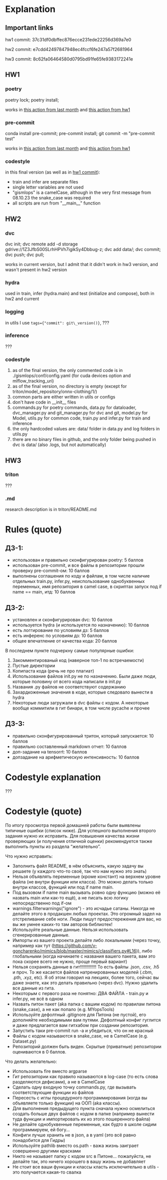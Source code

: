 # Explanation

## Important links

hw1 commit: 37c31df0dbffec876ecce231ede22256d369a7e0

hw2 commit: e7cdd42497847948ec4fccf6fe247a57f2681964

hw3 commit: 8c62fa06464580d0795bd91fe65fe9383172241e

## HW1

### poetry

poetry lock; poetry install;

works in [this action from last month](https://github.com/GIS-sys/gismlops/actions/runs/7251817894/job/20437854633) and [this action from hw1](https://github.com/GIS-sys/gismlops/actions/runs/6383320462)

### pre-commit

conda install pre-commit; pre-commit install; git commit -m "pre-commit test"

works in [this action from last month](https://github.com/GIS-sys/gismlops/actions/runs/7251817901/job/19754958960) and [this action from hw1](https://github.com/GIS-sys/gismlops/actions/runs/6383320460)

### codestyle

in this final version (as well as in [hw1 commit](https://github.com/GIS-sys/gismlops/pull/3/files#diff-6df7f67034c615d6e99806772a59741a66f7d7a0def25f8970d3e00aab4a4500)):

- train and infer are separate files
- single letter variables are not used
- "gismlops" is a camelCase, although in the very first message from 08.10.23 the snake\_case was required
- all scripts are run from "\_\_main\_\_" function

## HW2

### dvc

dvc init; dvc remote add -d storage gdrive://1Z3JfbS00SLrhHPVh7igikSy4Dbbug-z; dvc add data/; dvc commit; dvc push; dvc pull;

works in current version, but I admit that it didn't work in hw3 version, and wasn't present in hw2 version

### hydra

used in train, infer (hydra.main) and test (initialize and compose), both in hw2 and current

### logging

in utils I use `tags={"commit": git\_version()}`, ???

### inference

???

### codestyle

1. as of the final version, the only commented code is in ./gismlops/conf/config.yaml (for cuda devices option and mlflow\_tracking\_uri)
2. as of the final version, no directory is empty (except for triton/model\_repository/onnx-clothing/1/)
3. common parts are either written in utils or configs
4. don't have code in \_\_init\_\_ files
5. commands.py for poetry commands, data.py for dataloader, dvc\_manager.py and git\_manager.py for dvc and git, model.py for Model, utils.py for common code, train.py and infer.py for train and inference
6. the only hardcoded values are: data/ folder in data.py and log folders in utils.py
7. there are no binary files in github, and the only folder being pushed in dvc is data/ (also .logs, but not automatically)

## HW3

### triton

???

### .md

research description is in triton/README.md



# Rules (quote)

## ДЗ-1:
- использован и правильно сконфигурирован poetry: 5 баллов
- использован pre-commit, и все файлы в репозитории прошли проверку pre-commit-ом: 10 баллов
- выполнены соглашения по коду и файлам, в том числе наличие отдельных train.py, infer.py, неиспользование однобуквенных переменных, имя репозитория в camel case, в скриптах запуск под if name == main, итд: 10 баллов

## ДЗ-2:
- установлен и сконфигурирован dvc: 10 баллов
- используется hydra (и используется по назначению): 10 баллов
- есть логгирование по условиям дз: 5 баллов
- есть инференс по условиям дз: 10 баллов
- общее впечатление от качества кода: 20 баллов

В последнем пункте подчеркну самые популярные ошибки:
1. Закомментированый код (наверное топ-1 по встречаемости)
2. Пустые директории
3. Копипаста кода (речь не про плагиат)
4. Использование файлов init.py не по назначению. Были даже люди, которые половину от всего кода написали в init.py
5. Названия .py файлов не соответствуют содержанию
6. Захардкоженные значения в коде, которые следовало вынести в hydra
7. Некоторые люди загружали в dvc файлы с кодом. А некоторые вообще коммитили в гит бинари, в том числе pycache и прочее


## ДЗ-3:
- правильно сконфигурированный тритон, который запускается: 10 баллов
- правильно составленный markdown отчет: 10 баллов
- доп-задание на tensorrt: 10 баллов
- допзадание на арифметическую интенсивность: 10 баллов




# Codestyle explanation

???



# Codestyle (quote)

По итогу просмотра первой домашней работы были выявлены типичные ошибки (список ниже).
Для успешного выполнения второго задания нужно их исправить.
Для повышения качества жизни проверяющих (и получения отличной оценки) рекомендуется также выполнить пункты из раздела “желательно”.

Что нужно исправить:
* Заполнить файл README, в нём объяснить, какую задачу вы решаете (у каждого что-то своё, так что нам нужно это знать)
* Нельзя объявлять переменные (кроме констант) на верхнем уровне файла (не внутри функции или класса). Это можно делать только внутри классов, функций или под if name main.
* Под вызовом if name main вызывать ровно одну функцию (можно её назвать main или как-то ещё), а не писать всю логику непосредственно под if-ом
* warnings.filterwarnings("ignore") - это исчадье сатаны. Никогда не делайте этого в продакшен любых проектах. Это огромный задел на отстреливание себе ноги. Люди пишут предостережения для вас, но вы же умнее каких-то там авторов библиотек!
* Используйте реальные данные. Нельзя использовать сгенерированные данные.
* Импорты из вашего проекта делайте либо локальными (через точку, например как тут (https://github.com/v-goncharenko/mimics/blob/master/mimics/classifiers.py#L16)), либо глобальными (когда начинаете с названия вашего пакета, вам это пока скорее всего не нужно, проще первый вариант)
* Нельзя сохранять данные в гит!!!!!!!!!!!!! То есть файлы .json, .csv, .h5 и проч. То же касается файлов натренированных моделей (.cbm, .pth, .xyz, etc). Я об этом говорил на лекциях, более того, сейчас вы даже знаете, как это делать правильно (через dvc). Нужно удалить все данные из гита.
* Некоторым с первого раза не понятно: ДВА ФАЙЛА - train.py и infer.py, не всё в одном
* Назвать питон пакет (aka папка с вашим кодом) по правилам питона (snake\_case), а не как попало (e.g. MYopsTools)
* Используйте дефолтный .gitignore для Питона (не пустой), его дополняйте необходимыми вам путями. Дефолтный конфиг гуглится и даже предлагается вам гитхабом при создании репозитория.
* Запустить таки pre-commit run -a и убедиться, что он не красный
* Файлы с кодом называются в snake\_case, не в CamelCase (e.g. Dataset.py)
* Репозиторий должен быть виден. Скрытые (приватные) репозитории оцениваются в 0 баллов.

Что делать желательно:
* Использовать fire вместо argparse
* Гит репозитории как правило называются в log-case (то есть слова разделяются дефисами), а не в CamelCase
* Сделать одну входную точку commands.py, где вызывать соответствующие функции из файлов
* Пересесть с иглы процедурного программирования (когда вы объявляете только функции) на ООП (aka классы).
* Для выполнения предыдущего пункта сначала нужно осмелиться создать больше двух файлов с кодом в папке (например вынести туда функции и импортировать их из этого пошеренного файла)
* Не делайте однобуквенные переменные, как будто в школе сидим программируем, ей богу…
* Конфиги лучше хранить не в json, а в yaml (это всё равно понадобится для Гидры)
* Используйте pathlib вместо os.path - важа жизнь заиграет совершенно другими красками
* Никто не называет папку с кодом src в Питоне… пожалуйста, не делайте так, это ничего хорошего в вашу жизнь не добавляет
* Не стоит все ваши функции и классы класть исключительно в utils - это получается какая-то свалка
